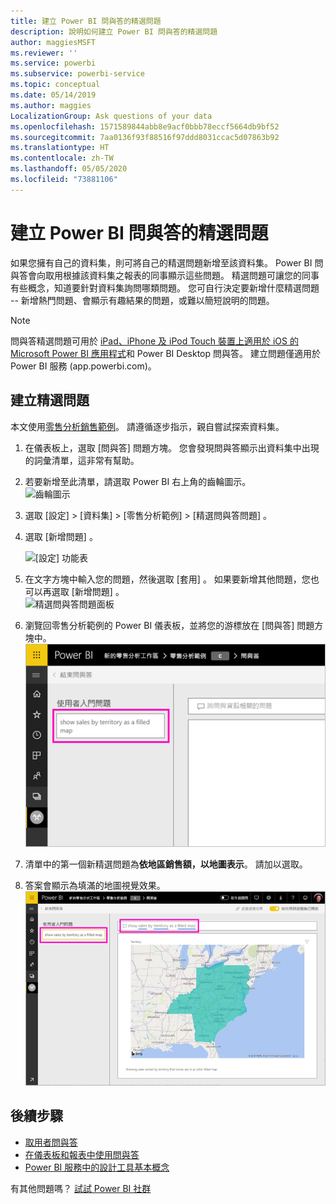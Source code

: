 ```yaml
---
title: 建立 Power BI 問與答的精選問題
description: 說明如何建立 Power BI 問與答的精選問題
author: maggiesMSFT
ms.reviewer: ''
ms.service: powerbi
ms.subservice: powerbi-service
ms.topic: conceptual
ms.date: 05/14/2019
ms.author: maggies
LocalizationGroup: Ask questions of your data
ms.openlocfilehash: 1571589844abb8e9acf0bbb78eccf5664db9bf52
ms.sourcegitcommit: 7aa0136f93f88516f97ddd8031ccac5d07863b92
ms.translationtype: HT
ms.contentlocale: zh-TW
ms.lasthandoff: 05/05/2020
ms.locfileid: "73881106"
---
```

# <a name="create-featured-questions-for-power-bi-qa"></a>建立 Power BI 問與答的精選問題
如果您擁有自己的資料集，則可將自己的精選問題新增至該資料集。 Power BI 問與答會向取用根據該資料集之報表的同事顯示這些問題。  精選問題可讓您的同事有些概念，知道要針對資料集詢問哪類問題。 您可自行決定要新增什麼精選問題 -- 新增熱門問題、會顯示有趣結果的問題，或難以簡短說明的問題。


> [!NOTE]
> 問與答精選問題可用於 [iPad、iPhone 及 iPod Touch 裝置上適用於 iOS 的 Microsoft Power BI 應用程式](consumer/mobile/mobile-apps-ios-qna.md)和 Power BI Desktop 問與答。 建立問題僅適用於 Power BI 服務 (app.powerbi.com)。
> 

## <a name="create-a-featured-question"></a>建立精選問題

本文使用[零售分析銷售範例](sample-datasets.md)。 請遵循逐步指示，親自嘗試探索資料集。

1. 在儀表板上，選取 [問與答] 問題方塊。   您會發現問與答顯示出資料集中出現的詞彙清單，這非常有幫助。
2. 若要新增至此清單，請選取 Power BI 右上角的齒輪圖示。  
   ![齒輪圖示](media/service-q-and-a-create-featured-questions/pbi_gearicon2.jpg)
3. 選取 [設定]  &gt; [資料集]  &gt; [零售分析範例]  &gt; [精選問與答問題]  。  
4. 選取 [新增問題]  。
   
   ![[設定] 功能表](media/service-q-and-a-create-featured-questions/power-bi-settings.png)
5. 在文字方塊中輸入您的問題，然後選取 [套用]  。   如果要新增其他問題，您也可以再選取 [新增問題]  。  
   ![精選問與答問題面板](media/service-q-and-a-create-featured-questions/power-bi-type-featured-question.png)
6. 瀏覽回零售分析範例的 Power BI 儀表板，並將您的游標放在 [問與答] 問題方塊中。   
   ![問與答問題方塊與精選問題](media/service-q-and-a-create-featured-questions/power-bi-qna-featured-question-to-start.png)
7. 清單中的第一個新精選問題為**依地區銷售額，以地圖表示**。 請加以選取。  
8. 答案會顯示為填滿的地圖視覺效果。  
   ![問與答精選問題回答：地圖視覺效果](media/service-q-and-a-create-featured-questions/power-bi-qna-featured-question.png)

## <a name="next-steps"></a>後續步驟

- [取用者問與答](consumer/end-user-q-and-a.md)  
- [在儀表板和報表中使用問與答](power-bi-tutorial-q-and-a.md)  
- [Power BI 服務中的設計工具基本概念](service-basic-concepts.md)  

有其他問題嗎？ [試試 Power BI 社群](https://community.powerbi.com/)

